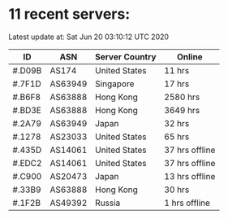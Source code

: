 # 11 recent servers:

Latest update at: Sat Jun 20 03:10:12 UTC 2020

| ID | ASN | Server Country | Online |
| -- | --- | -------------- | ------ |
| #.D09B | AS174 | United States | 11 hrs |
| #.7F1D | AS63949 | Singapore | 17 hrs |
| #.B6F8 | AS63888 | Hong Kong | 2580 hrs |
| #.BD3E | AS63888 | Hong Kong | 3649 hrs |
| #.2A79 | AS63949 | Japan | 32 hrs |
| #.1278 | AS23033 | United States | 65 hrs |
| #.435D | AS14061 | United States | 37 hrs offline |
| #.EDC2 | AS14061 | United States | 37 hrs offline |
| #.C900 | AS20473 | Japan | 13 hrs offline |
| #.33B9 | AS63888 | Hong Kong | 30 hrs |
| #.1F2B | AS49392 | Russia | 1 hrs offline |


